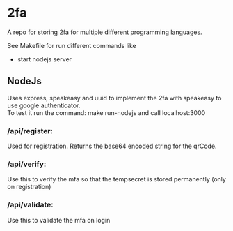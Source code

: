 # 2fa


A repo for storing 2fa for multiple different programming languages.

See Makefile for run different commands like
* start nodejs server

## NodeJs

Uses express, speakeasy and uuid to implement the 2fa with speakeasy to use google authenticator.<br/>
To test it run the command: make run-nodejs and call localhost:3000
### /api/register:
Used for registration. Returns the base64 encoded string for the qrCode.

### /api/verify:
Use this to verify the mfa so that the tempsecret is stored permanently (only on registration)


### /api/validate:
Use this to validate the mfa on login